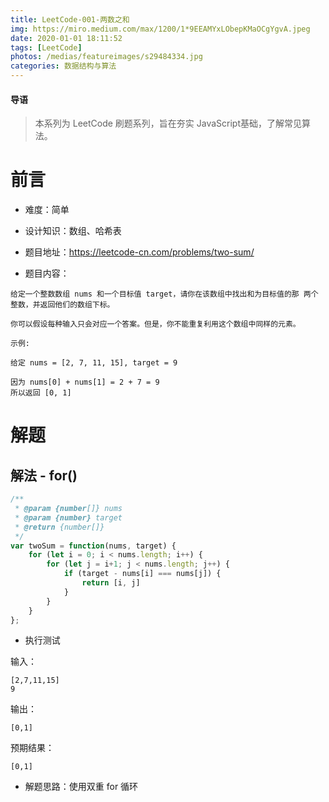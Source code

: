```yaml
---
title: LeetCode-001-两数之和
img: https://miro.medium.com/max/1200/1*9EEAMYxLObepKMaOCgYgvA.jpeg
date: 2020-01-01 18:11:52
tags: [LeetCode]
photos: /medias/featureimages/s29484334.jpg
categories: 数据结构与算法
---
```


#### 导语
> 本系列为 LeetCode 刷题系列，旨在夯实 JavaScript基础，了解常见算法。 

<!--more-->

# 前言

* 难度：简单

* 设计知识：数组、哈希表

* 题目地址：https://leetcode-cn.com/problems/two-sum/

* 题目内容：

```
给定一个整数数组 nums 和一个目标值 target，请你在该数组中找出和为目标值的那 两个 整数，并返回他们的数组下标。

你可以假设每种输入只会对应一个答案。但是，你不能重复利用这个数组中同样的元素。

示例:

给定 nums = [2, 7, 11, 15], target = 9

因为 nums[0] + nums[1] = 2 + 7 = 9
所以返回 [0, 1]
```

# 解题

## 解法 - for()

```javascript
/**
 * @param {number[]} nums
 * @param {number} target
 * @return {number[]}
 */
var twoSum = function(nums, target) {
    for (let i = 0; i < nums.length; i++) {
        for (let j = i+1; j < nums.length; j++) {
            if (target - nums[i] === nums[j]) {
                return [i, j]
            }
        }
    }
};
```

* 执行测试

输入：

```
[2,7,11,15]
9
```

输出：

```
[0,1]
```

预期结果：

```
[0,1]
```

* 解题思路：使用双重 for 循环

